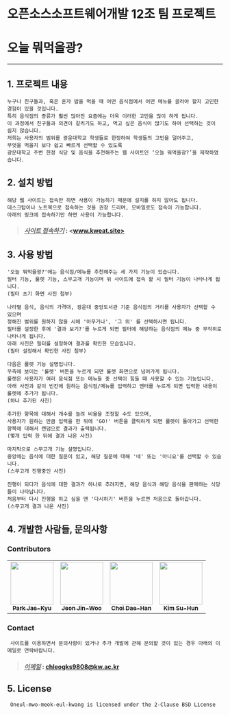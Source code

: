 # 오픈소스소프트웨어개발 12조 팀 프로젝트
# 오늘 뭐먹을광?
------------------------------------------
## 1. 프로젝트 내용
    누구나 친구들과, 혹은 혼자 밥을 먹을 때 어떤 음식점에서 어떤 메뉴를 골라야 할지 고민한 경험이 있을 것입니다. 
    특히 음식점의 종류가 훨씬 많아진 요즘에는 더욱 이러한 고민을 많이 하게 됩니다. 
    이 과정에서 친구들과 의견이 갈리기도 하고, 먹고 싶은 음식이 많기도 하여 선택하는 것이 쉽지 않습니다.
    저희는 사용자의 범위를 광운대학교 학생들로 한정하여 학생들의 고민을 덜어주고, 
    무엇을 먹을지 보다 쉽고 빠르게 선택할 수 있도록
    광운대학교 주변 한정 식당 및 음식을 추천해주는 웹 사이트인 ‘오늘 뭐먹을광?’을 제작하였습니다.
    
## 2. 설치 방법
    해당 웹 사이트는 접속만 하면 사용이 가능하기 때문에 설치를 하지 않아도 됩니다.
    데스크탑이나 노트북으로 접속하는 것을 권장 드리며, 모바일로도 접속이 가능합니다.
    아래의 링크에 접속하기만 하면 사용이 가능합니다.
> #### *<u>사이트 접속하기</u>* : <www.kweat.site>
    
    
## 3. 사용 방법
    '오늘 뭐먹을광?'에는 음식점/메뉴를 추천해주는 세 가지 기능이 있습니다.
    필터 기능, 룰렛 기능, 스무고개 기능이며 위 사이트에 접속 할 시 필터 기능이 나타나게 됩니다.
    (필터 초기 화면 사진 첨부)
    
    나라별 음식, 음식의 가격대, 광운대 중앙도서관 기준 음식점의 거리를 사용자가 선택할 수 있으며
    정해진 범위를 원하지 않을 시에 '아무거나', '그 외' 를 선택하시면 됩니다.
    필터를 설정한 후에 '결과 보기?'를 누르게 되면 필터에 해당하는 음식점의 메뉴 중 무작위로 나타나게 됩니다.
    아래 사진은 필터를 설정하여 결과를 확인한 모습입니다.
    (필터 설정해서 확인한 사진 첨부)
    
    다음은 룰렛 기능 설명입니다.
    우측에 보이는 '룰렛' 버튼을 누르게 되면 룰렛 화면으로 넘어가게 됩니다.
    룰렛은 사용자가 여러 음식점 또는 메뉴들 중 선택이 힘들 때 사용할 수 있는 기능입니다.
    아래 사진과 같이 빈칸에 원하는 음식점/메뉴를 입력하고 엔터를 누르게 되면 입력한 내용이 룰렛에 추가가 됩니다.
    (하나 추가된 사진)
    
    추가한 항목에 대해서 개수를 늘려 비율을 조정할 수도 있으며,
    사용자가 원하는 만큼 입력을 한 뒤에 'GO!' 버튼을 클릭하게 되면 룰렛이 돌아가고 선택한 항목에 대해서 랜덤으로 결과가 출력됩니다.
    (몇개 입력 한 뒤에 결과 나온 사진)
    
    마지막으로 스무고개 기능 설명입니다.
    중앙에는 음식에 대한 질문이 있고, 해당 질문에 대해 '네' 또는 '아니요'를 선택할 수 있습니다.
    (스무고개 진행중인 사진)
    
    진행이 되다가 음식에 대한 결과가 하나로 추려지면, 해당 음식과 해당 음식을 판매하는 식당들이 나타납니다.
    처음부터 다시 진행을 하고 싶을 땐 '다시하기' 버튼을 누르면 처음으로 돌아갑니다.
    (스무고개 결과 나온 사진)
    
## 4. 개발한 사람들, 문의사항 

### Contributors

<!-- ALL-CONTRIBUTORS-LIST:START - Do not remove or modify this section -->
<!-- prettier-ignore-start -->
<!-- markdownlint-disable -->
<table>
  <tr>
    <td align="center">
      <a href="https://github.com/JaeKyuP"><img src="https://avatars.githubusercontent.com/u/106376249?v=4" width="100px;" alt=""/> <br /> <sub> <b>Park Jae-Kyu</b> </sub> </a> <br />
    <td align="center">
      <a href="https://github.com/jinoo98"><img src="https://avatars.githubusercontent.com/u/105479149?v=4" width="100px;" alt=""/> <br /> <sub> <b>Jeon Jin-Woo</b> </sub> </a> <br />
    <td align="center">
      <a href="https://github.com/dhchoi98"><img src="https://avatars.githubusercontent.com/u/104803789?v=4" width="100px;" alt=""/> <br /> <sub> <b>Choi Dae-Han</b> </sub> </a> <br />
    <td align="center">
      <a href="https://github.com/Suhun0331"><img src="https://avatars.githubusercontent.com/u/104614675?v=4" width="100px;" alt=""/> <br /> <sub> <b>Kim Su-Hun
</b> </sub> </a> <br />
  </tr>
</table>

### Contact
     사이트를 이용하면서 문의사항이 있거나 추가 개발에 관해 문의할 것이 있는 경우 아래의 이메일로 연락바랍니다.
> #### *<u>이메일</u>* : <chleogks9808@kw.ac.kr>
     
## 5. License

     Oneul-mwo-meok-eul-kwang is licensed under the 2-Clause BSD License

